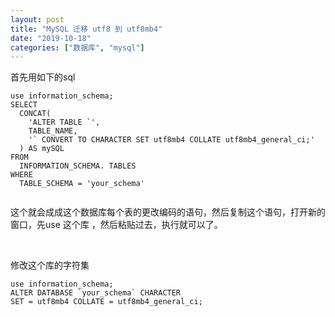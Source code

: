 ```yaml
---
layout: post
title: "MySQL 迁移 utf8 到 utf8mb4"
date: "2019-10-18"
categories: ["数据库", "mysql"]
---
```


首先用如下的sql

```
use information_schema;
SELECT
  CONCAT(
    'ALTER TABLE `',
    TABLE_NAME,
    '` CONVERT TO CHARACTER SET utf8mb4 COLLATE utf8mb4_general_ci;'
  ) AS mySQL
FROM
  INFORMATION_SCHEMA. TABLES
WHERE
  TABLE_SCHEMA = 'your_schema'


```

这个就会成成这个数据库每个表的更改编码的语句，然后复制这个语句，打开新的窗口，先use 这个库 ，然后粘贴过去，执行就可以了。

 

修改这个库的字符集

```
use information_schema;
ALTER DATABASE `your_schema` CHARACTER
SET = utf8mb4 COLLATE = utf8mb4_general_ci;
```
